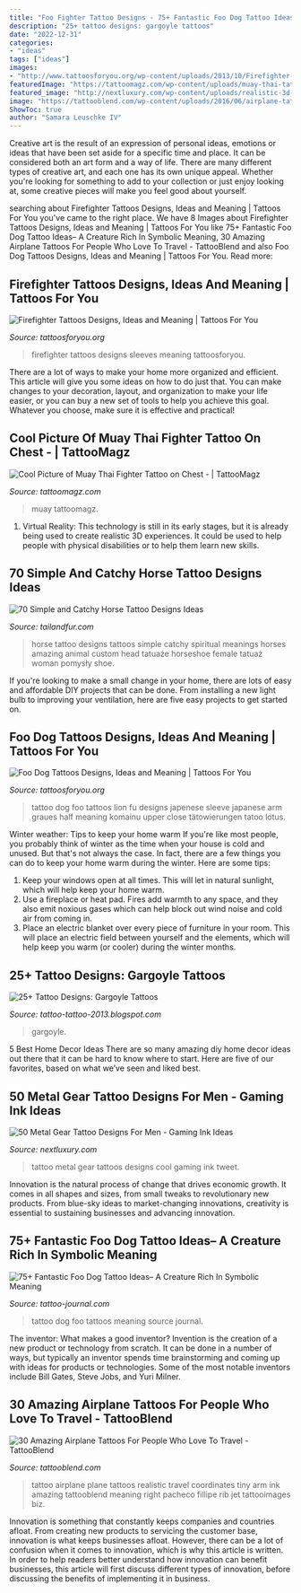```yaml
---
title: "Foo Fighter Tattoo Designs - 75+ Fantastic Foo Dog Tattoo Ideas– A Creature Rich In Symbolic Meaning"
description: "25+ tattoo designs: gargoyle tattoos"
date: "2022-12-31"
categories:
- "ideas"
tags: ["ideas"]
images:
- "http://www.tattoosforyou.org/wp-content/uploads/2013/10/Firefighter-Tattoos-Sleeves.jpg"
featuredImage: "https://tattoomagz.com/wp-content/uploads/muay-thai-tattoos-muay-thai-tattoo-bangkok-thailand-36333-504x671.jpg"
featured_image: "http://nextluxury.com/wp-content/uploads/realistic-3d-inner-forearm-cool-metal-gear-tattoo-design-ideas-for-male.jpg"
image: "https://tattooblend.com/wp-content/uploads/2016/06/airplane-tattoo-design.jpg"
ShowToc: true
author: "Samara Leuschke IV"
---
```



Creative art is the result of an expression of personal ideas, emotions or ideas that have been set aside for a specific time and place. It can be considered both an art form and a way of life. There are many different types of creative art, and each one has its own unique appeal. Whether you're looking for something to add to your collection or just enjoy looking at, some creative pieces will make you feel good about yourself.

	

		
searching about Firefighter Tattoos Designs, Ideas and Meaning | Tattoos For You you've came to the right place. We have 8 Images about Firefighter Tattoos Designs, Ideas and Meaning | Tattoos For You like 75+ Fantastic Foo Dog Tattoo Ideas– A Creature Rich In Symbolic Meaning, 30 Amazing Airplane Tattoos For People Who Love To Travel - TattooBlend and also Foo Dog Tattoos Designs, Ideas and Meaning | Tattoos For You. Read more:
		
    
## Firefighter Tattoos Designs, Ideas And Meaning | Tattoos For You

<img loading=lazy src="http://www.tattoosforyou.org/wp-content/uploads/2013/10/Firefighter-Tattoos-Sleeves.jpg" onerror="this.onerror=null;this.src='https://tse3.mm.bing.net/th?id=OIP.2EQmEYYpqoe7NwHCasKdogHaJ2&amp;pid=15.1';" alt="Firefighter Tattoos Designs, Ideas and Meaning | Tattoos For You">

_Source: tattoosforyou.org_

>firefighter tattoos designs sleeves meaning tattoosforyou. 

	

There are a lot of ways to make your home more organized and efficient. This article will give you some ideas on how to do just that. You can make changes to your decoration, layout, and organization to make your life easier, or you can buy a new set of tools to help you achieve this goal. Whatever you choose, make sure it is effective and practical!

    
## Cool Picture Of Muay Thai Fighter Tattoo On Chest - | TattooMagz

<img loading=lazy src="https://tattoomagz.com/wp-content/uploads/muay-thai-tattoos-muay-thai-tattoo-bangkok-thailand-36333-504x671.jpg" onerror="this.onerror=null;this.src='https://tse2.mm.bing.net/th?id=OIP.RsbyDRbWmvC6Py146alLRQHaJ3&amp;pid=15.1';" alt="Cool Picture of Muay Thai Fighter Tattoo on Chest - | TattooMagz">

_Source: tattoomagz.com_

>muay tattoomagz. 

	

1. Virtual Reality: This technology is still in its early stages, but it is already being used to create realistic 3D experiences. It could be used to help people with physical disabilities or to help them learn new skills.

    
## 70 Simple And Catchy Horse Tattoo Designs Ideas

<img loading=lazy src="https://tailandfur.com/wp-content/uploads/2015/03/Amazing-Horse-Tattoo-8.jpg" onerror="this.onerror=null;this.src='https://tse4.mm.bing.net/th?id=OIP.6i3pVeyHzL6LJHXhFF9DSwHaHa&amp;pid=15.1';" alt="70 Simple and Catchy Horse Tattoo Designs Ideas">

_Source: tailandfur.com_

>horse tattoo designs tattoos simple catchy spiritual meanings horses amazing animal custom head tatuaże horseshoe female tatuaż woman pomysły shoe. 

	

If you're looking to make a small change in your home, there are lots of easy and affordable DIY projects that can be done. From installing a new light bulb to improving your ventilation, here are five easy projects to get started on.

    
## Foo Dog Tattoos Designs, Ideas And Meaning | Tattoos For You

<img loading=lazy src="https://www.tattoosforyou.org/wp-content/uploads/2016/05/Foo-Dog-Tattoo-Half-Sleeve.jpg" onerror="this.onerror=null;this.src='https://tse2.mm.bing.net/th?id=OIP.LL3w8P1we6BZY8AVcX24KAHaMI&amp;pid=15.1';" alt="Foo Dog Tattoos Designs, Ideas and Meaning | Tattoos For You">

_Source: tattoosforyou.org_

>tattoo dog foo tattoos lion fu designs japenese sleeve japanese arm graues half meaning komainu upper close tätowierungen tatoo lotus. 

	

Winter weather: Tips to keep your home warm
If you're like most people, you probably think of winter as the time when your house is cold and unused. But that's not always the case. In fact, there are a few things you can do to keep your home warm during the winter. Here are some tips:
1) Keep your windows open at all times. This will let in natural sunlight, which will help keep your home warm.
2) Use a fireplace or heat pad. Fires add warmth to any space, and they also emit noxious gases which can help block out wind noise and cold air from coming in.
3) Place an electric blanket over every piece of furniture in your room. This will place an electric field between yourself and the elements, which will help keep you warm (or cooler) during the winter months.

    
## 25+ Tattoo Designs: Gargoyle Tattoos

<img loading=lazy src="https://4.bp.blogspot.com/-B-IcEh6hi6k/UP2WBr8sqLI/AAAAAAAAB4k/osrRIu_7w5Y/s1600/gargoyle_tattoo_20.jpg" onerror="this.onerror=null;this.src='https://tse4.mm.bing.net/th?id=OIP.kRbB5Ohm8l-s5z-55TgGhgAAAA&amp;pid=15.1';" alt="25+ Tattoo Designs: Gargoyle Tattoos">

_Source: tattoo-tattoo-2013.blogspot.com_

>gargoyle. 

	

5 Best Home Decor Ideas
There are so many amazing diy home decor ideas out there that it can be hard to know where to start. Here are five of our favorites, based on what we’ve seen and liked best.

    
## 50 Metal Gear Tattoo Designs For Men - Gaming Ink Ideas

<img loading=lazy src="http://nextluxury.com/wp-content/uploads/realistic-3d-inner-forearm-cool-metal-gear-tattoo-design-ideas-for-male.jpg" onerror="this.onerror=null;this.src='https://tse1.mm.bing.net/th?id=OIP.Y_AqWzb2v0QFBlor4ZEAtgHaJP&amp;pid=15.1';" alt="50 Metal Gear Tattoo Designs For Men - Gaming Ink Ideas">

_Source: nextluxury.com_

>tattoo metal gear tattoos designs cool gaming ink tweet. 

	

Innovation is the natural process of change that drives economic growth. It comes in all shapes and sizes, from small tweaks to revolutionary new products. From blue-sky ideas to market-changing innovations, creativity is essential to sustaining businesses and advancing innovation.

    
## 75+ Fantastic Foo Dog Tattoo Ideas– A Creature Rich In Symbolic Meaning

<img loading=lazy src="https://tattoo-journal.com/wp-content/uploads/2016/08/Foo-Dog-Tattoo_-3.jpg" onerror="this.onerror=null;this.src='https://tse2.mm.bing.net/th?id=OIP.7Ecf7PUh2VkzYS14Nj9O7QHaHa&amp;pid=15.1';" alt="75+ Fantastic Foo Dog Tattoo Ideas– A Creature Rich In Symbolic Meaning">

_Source: tattoo-journal.com_

>tattoo dog foo tattoos meaning source journal. 

	

The inventor: What makes a good inventor?
Invention is the creation of a new product or technology from scratch. It can be done in a number of ways, but typically an inventor spends time brainstorming and coming up with ideas for products or technologies. Some of the most notable inventors include Bill Gates, Steve Jobs, and Yuri Milner.

    
## 30 Amazing Airplane Tattoos For People Who Love To Travel - TattooBlend

<img loading=lazy src="https://tattooblend.com/wp-content/uploads/2016/06/airplane-tattoo-design.jpg" onerror="this.onerror=null;this.src='https://tse3.mm.bing.net/th?id=OIP.dAHKUd-xiAXj1pbGTHKPggHaHY&amp;pid=15.1';" alt="30 Amazing Airplane Tattoos For People Who Love To Travel - TattooBlend">

_Source: tattooblend.com_

>tattoo airplane plane tattoos realistic travel coordinates tiny arm ink amazing tattooblend meaning right pacheco fillipe rib jet tattooimages biz. 

	

Innovation is something that constantly keeps companies and countries afloat. From creating new products to servicing the customer base, innovation is what keeps businesses afloat. However, there can be a lot of confusion when it comes to innovation, which is why this article is written. In order to help readers better understand how innovation can benefit businesses, this article will first discuss different types of innovation, before discussing the benefits of implementing it in business.

